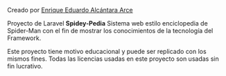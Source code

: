 Creado por <u>Enrique Eduardo Alcántara Arce</u>

Proyecto de Laravel <b>Spidey-Pedia</b>
Sistema web estilo enciclopedia de Spider-Man con el fin de mostrar los conocimientos de la tecnología del Framework.


Este proyecto tiene motivo educacional y puede ser replicado con los mismos fines. Todas las licencias usadas en este proyecto son usadas sin fin lucrativo.